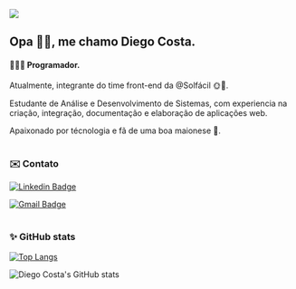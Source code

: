 ![](https://komarev.com/ghpvc/?username=costafsk)

## Opa ✌🏽, me chamo Diego Costa.
 
#### 👨🏽‍💻 Programador.

Atualmente, integrante do time front-end da @Solfácil 🌞🚀.

Estudante de Análise e Desenvolvimento de Sistemas, com experiencia na criação, integração, documentação e elaboração de aplicações web.

Apaixonado por técnologia e fã de uma boa maionese 🍔.
#
### ✉️ Contato


[![Linkedin Badge](https://img.shields.io/badge/-costafsk-blue?style=flat-square&logo=Linkedin&logoColor=white&link=https://www.linkedin.com/in/costafsk/)](https://www.linkedin.com/in/costafsk/) 

[![Gmail Badge](https://img.shields.io/badge/-diego.costa@solfacil.com.br-c14438?style=flat-square&logo=Gmail&logoColor=white&link=mailto:diego.costa@solfacil.com.br)](mailto:diego.costa@solfacil.com.br)

#

### ✨ GitHub stats  

[![Top Langs](https://github-readme-stats.vercel.app/api/top-langs/?username=costafsk&layout=compact)](https://github.com/costafsk) 

![Diego Costa's GitHub stats](https://github-readme-stats.vercel.app/api?username=costafsk&show_icons=true)
